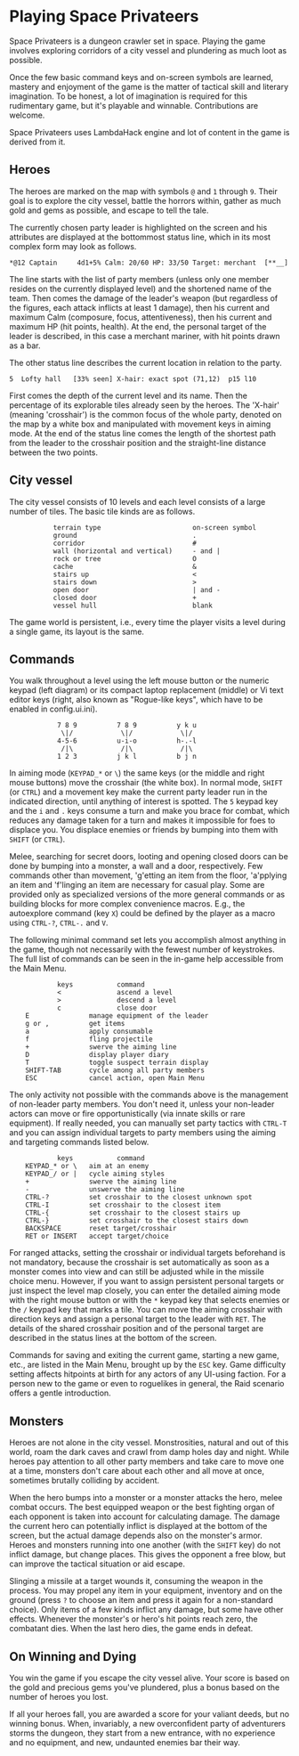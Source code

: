 Playing Space Privateers
========================

Space Privateers is a dungeon crawler set in space. Playing the game involves
exploring corridors of a city vessel and plundering as much loot as possible.

Once the few basic command keys and on-screen symbols are learned,
mastery and enjoyment of the game is the matter of tactical skill
and literary imagination. To be honest, a lot of imagination is required
for this rudimentary game, but it's playable and winnable.
Contributions are welcome.

Space Privateers uses LambdaHack engine and lot of content in the game is
derived from it.

Heroes
------

The heroes are marked on the map with symbols `@` and `1` through `9`.
Their goal is to explore the city vessel, battle the horrors within,
gather as much gold and gems as possible, and escape to tell the tale.

The currently chosen party leader is highlighted on the screen
and his attributes are displayed at the bottommost status line,
which in its most complex form may look as follows.

    *@12 Captain     4d1+5% Calm: 20/60 HP: 33/50 Target: merchant  [**__]

The line starts with the list of party members (unless only one member
resides on the currently displayed level) and the shortened name of the team.
Then comes the damage of the leader's weapon (but regardless of the figures,
each attack inflicts at least 1 damage), then his current and maximum
Calm (composure, focus, attentiveness), then his current and maximum
HP (hit points, health). At the end, the personal target of the leader
is described, in this case a merchant mariner, with hit points drawn as a bar.

The other status line describes the current location in relation to the party.

    5  Lofty hall   [33% seen] X-hair: exact spot (71,12)  p15 l10

First comes the depth of the current level and its name.
Then the percentage of its explorable tiles already seen by the heroes.
The 'X-hair' (meaning 'crosshair') is the common focus of the whole party,
denoted on the map by a white box and manipulated with movement keys
in aiming mode. At the end of the status line comes the length of the shortest
path from the leader to the crosshair position and the straight-line distance
between the two points.


City vessel
-----------

The city vessel consists of 10 levels and each level consists of a large number
of tiles. The basic tile kinds are as follows.

               terrain type                       on-screen symbol
               ground                             .
               corridor                           #
               wall (horizontal and vertical)     - and |
               rock or tree                       O
               cache                              &
               stairs up                          <
               stairs down                        >
               open door                          | and -
               closed door                        +
               vessel hull                        blank

The game world is persistent, i.e., every time the player visits a level
during a single game, its layout is the same.


Commands
--------

You walk throughout a level using the left mouse button or the numeric
keypad (left diagram) or its compact laptop replacement (middle)
or Vi text editor keys (right, also known as "Rogue-like keys",
which have to be enabled in config.ui.ini).

                7 8 9          7 8 9          y k u
                 \|/            \|/            \|/
                4-5-6          u-i-o          h-.-l
                 /|\            /|\            /|\
                1 2 3          j k l          b j n

In aiming mode (`KEYPAD_*` or `\`) the same keys (or the middle and right
mouse buttons) move the crosshair (the white box). In normal mode,
`SHIFT` (or `CTRL`) and a movement key make the current party leader
run in the indicated direction, until anything of interest is spotted.
The `5` keypad key and the `i` and `.` keys consume a turn and make you
brace for combat, which reduces any damage taken for a turn and makes it
impossible for foes to displace you. You displace enemies or friends
by bumping into them with `SHIFT` (or `CTRL`).

Melee, searching for secret doors, looting and opening closed doors
can be done by bumping into a monster, a wall and a door, respectively.
Few commands other than movement, 'g'etting an item from the floor,
'a'pplying an item and 'f'linging an item are necessary for casual play.
Some are provided only as specialized versions of the more general
commands or as building blocks for more complex convenience macros.
E.g., the autoexplore command (key `X`) could be defined
by the player as a macro using `CTRL-?`, `CTRL-.` and `V`.

The following minimal command set lets you accomplish almost anything
in the game, though not necessarily with the fewest number of keystrokes.
The full list of commands can be seen in the in-game help accessible
from the Main Menu.

                keys           command
                <              ascend a level
                >              descend a level
                c              close door
        E               manage equipment of the leader
        g or ,          get items
        a               apply consumable
        f               fling projectile
        +               swerve the aiming line
        D               display player diary
        T               toggle suspect terrain display
        SHIFT-TAB       cycle among all party members
        ESC             cancel action, open Main Menu

The only activity not possible with the commands above is the management
of non-leader party members. You don't need it, unless your non-leader actors
can move or fire opportunistically (via innate skills or rare equipment).
If really needed, you can manually set party tactics with `CTRL-T`
and you can assign individual targets to party members using the aiming
and targeting commands listed below.

                keys           command
        KEYPAD_* or \   aim at an enemy
        KEYPAD_/ or |   cycle aiming styles
        +               swerve the aiming line
        -               unswerve the aiming line
        CTRL-?          set crosshair to the closest unknown spot
        CTRL-I          set crosshair to the closest item
        CTRL-{          set crosshair to the closest stairs up
        CTRL-}          set crosshair to the closest stairs down
        BACKSPACE       reset target/crosshair
        RET or INSERT   accept target/choice

For ranged attacks, setting the crosshair or individual targets
beforehand is not mandatory, because the crosshair is set automatically
as soon as a monster comes into view and can still be adjusted while
in the missile choice menu. However, if you want to assign persistent
personal targets or just inspect the level map closely, you can enter
the detailed aiming mode with the right mouse button or with
the `*` keypad key that selects enemies or the `/` keypad key that
marks a tile. You can move the aiming crosshair with direction keys
and assign a personal target to the leader with `RET`.
The details of the shared crosshair position and of the personal target
are described in the status lines at the bottom of the screen.

Commands for saving and exiting the current game, starting a new game, etc.,
are listed in the Main Menu, brought up by the `ESC` key.
Game difficulty setting affects hitpoints at birth for any actors
of any UI-using faction. For a person new to the game or even
to roguelikes in general, the Raid scenario offers a gentle introduction.


Monsters
--------

Heroes are not alone in the city vessel. Monstrosities, natural
and out of this world, roam the dark caves and crawl from damp holes
day and night. While heroes pay attention to all other party members
and take care to move one at a time, monsters don't care about each other
and all move at once, sometimes brutally colliding by accident.

When the hero bumps into a monster or a monster attacks the hero,
melee combat occurs. The best equipped weapon or the best fighting organ
of each opponent is taken into account for calculating damage.
The damage the current hero can potentially inflict is displayed
at the bottom of the screen, but the actual damage depends also
on the monster's armor. Heroes and monsters running into one another
(with the `SHIFT` key) do not inflict damage, but change places.
This gives the opponent a free blow, but can improve the tactical situation
or aid escape.

Slinging a missile at a target wounds it, consuming the weapon in the process.
You may propel any item in your equipment, inventory and on the ground
(press `?` to choose an item and press it again for a non-standard choice).
Only items of a few kinds inflict any damage, but some have other effects.
Whenever the monster's or hero's hit points reach zero, the combatant dies.
When the last hero dies, the game ends in defeat.


On Winning and Dying
--------------------

You win the game if you escape the city vessel alive. Your score is based on the
gold and precious gems you've plundered, plus a bonus based on the number of
heroes you lost.

If all your heroes fall, you are awarded a score for your valiant deeds,
but no winning bonus. When, invariably, a new overconfident party
of adventurers storms the dungeon, they start from a new entrance,
with no experience and no equipment, and new, undaunted enemies
bar their way.
